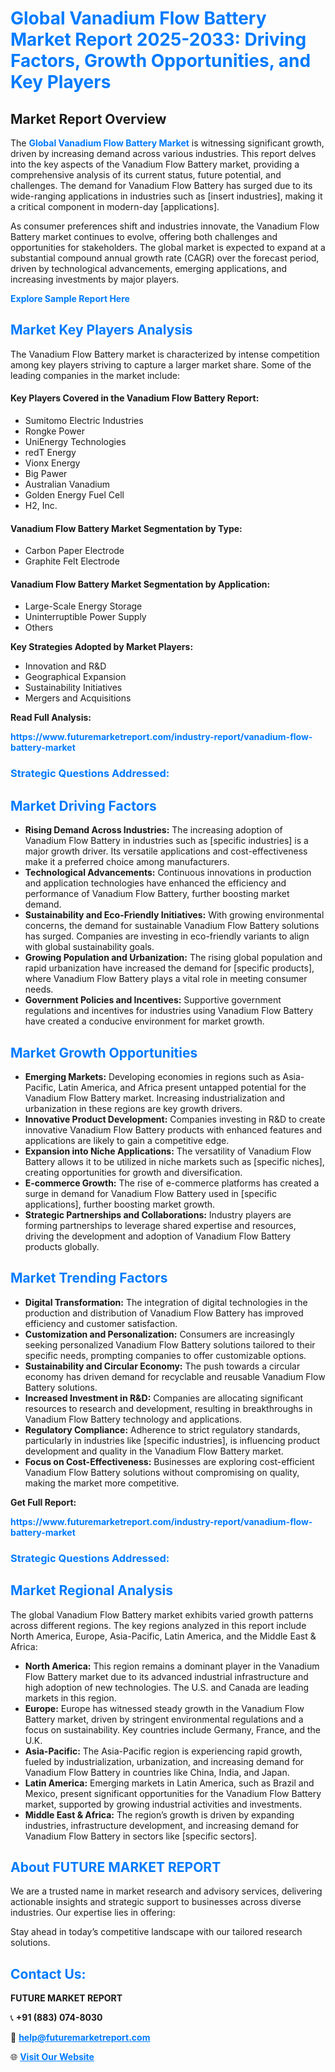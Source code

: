 <h1 style="color: #007BFF;">Global Vanadium Flow Battery Market Report 2025-2033: Driving Factors, Growth Opportunities, and Key Players</h1>

<section id="overview">
<h2>Market Report Overview</h2>
<p>The <a href="https://www.futuremarketreport.com/industry-report/vanadium-flow-battery-market" style="color: #007BFF; text-decoration: none;"><strong>Global Vanadium Flow Battery Market</strong></a> is witnessing significant growth, driven by increasing demand across various industries. This report delves into the key aspects of the Vanadium Flow Battery market, providing a comprehensive analysis of its current status, future potential, and challenges. The demand for Vanadium Flow Battery has surged due to its wide-ranging applications in industries such as [insert industries], making it a critical component in modern-day [applications].</p>
<p>As consumer preferences shift and industries innovate, the Vanadium Flow Battery market continues to evolve, offering both challenges and opportunities for stakeholders. The global market is expected to expand at a substantial compound annual growth rate (CAGR) over the forecast period, driven by technological advancements, emerging applications, and increasing investments by major players.</p>
</section>

<section id="overview">
<p><a href="https://www.futuremarketreport.com/request-sample/reportId=109716" style="color: #007BFF; text-decoration: none;"><strong>Explore Sample Report Here</strong></a></p>
</section>

<section id="key-players">
<h2 style="color: #007BFF;">Market Key Players Analysis</h2>
<p>The Vanadium Flow Battery market is characterized by intense competition among key players striving to capture a larger market share. Some of the leading companies in the market include:</p>
<h4>Key Players Covered in the Vanadium Flow Battery Report:</h4>
<ul><li>Sumitomo Electric Industries</li><li>Rongke Power</li><li>UniEnergy Technologies</li><li>redT Energy</li><li>Vionx Energy</li><li>Big Pawer</li><li>Australian Vanadium</li><li>Golden Energy Fuel Cell</li><li>H2, Inc.</li></ul>
<h4>Vanadium Flow Battery Market Segmentation by Type:</h4>
<ul><li>Carbon Paper Electrode</li><li>Graphite Felt Electrode</li></ul>

<h4>Vanadium Flow Battery Market Segmentation by Application:</h4>
<ul><li>Large-Scale Energy Storage</li><li>Uninterruptible Power Supply</li><li>Others</li></ul>
<p><strong>Key Strategies Adopted by Market Players:</strong></p>
<ul>
<li>Innovation and R&D</li>
<li>Geographical Expansion</li>
<li>Sustainability Initiatives</li>
<li>Mergers and Acquisitions</li>
</ul>
</section>

<section>
<p><strong>Read Full Analysis: </strong></p><a href="https://www.futuremarketreport.com/industry-report/vanadium-flow-battery-market" style="color: #007BFF; text-decoration: none;"><strong>https://www.futuremarketreport.com/industry-report/vanadium-flow-battery-market</strong></a>
<h3 style="color: #007BFF;">Strategic Questions Addressed:</h3>
</section>

<section id="driving-factors">
<h2 style="color: #007BFF;">Market Driving Factors</h2>
<ul>
<li><strong>Rising Demand Across Industries:</strong> The increasing adoption of Vanadium Flow Battery in industries such as [specific industries] is a major growth driver. Its versatile applications and cost-effectiveness make it a preferred choice among manufacturers.</li>
<li><strong>Technological Advancements:</strong> Continuous innovations in production and application technologies have enhanced the efficiency and performance of Vanadium Flow Battery, further boosting market demand.</li>
<li><strong>Sustainability and Eco-Friendly Initiatives:</strong> With growing environmental concerns, the demand for sustainable Vanadium Flow Battery solutions has surged. Companies are investing in eco-friendly variants to align with global sustainability goals.</li>
<li><strong>Growing Population and Urbanization:</strong> The rising global population and rapid urbanization have increased the demand for [specific products], where Vanadium Flow Battery plays a vital role in meeting consumer needs.</li>
<li><strong>Government Policies and Incentives:</strong> Supportive government regulations and incentives for industries using Vanadium Flow Battery have created a conducive environment for market growth.</li>
</ul>
</section>

<section id="growth-opportunities">
<h2 style="color: #007BFF;">Market Growth Opportunities</h2>
<ul>
<li><strong>Emerging Markets:</strong> Developing economies in regions such as Asia-Pacific, Latin America, and Africa present untapped potential for the Vanadium Flow Battery market. Increasing industrialization and urbanization in these regions are key growth drivers.</li>
<li><strong>Innovative Product Development:</strong> Companies investing in R&D to create innovative Vanadium Flow Battery products with enhanced features and applications are likely to gain a competitive edge.</li>
<li><strong>Expansion into Niche Applications:</strong> The versatility of Vanadium Flow Battery allows it to be utilized in niche markets such as [specific niches], creating opportunities for growth and diversification.</li>
<li><strong>E-commerce Growth:</strong> The rise of e-commerce platforms has created a surge in demand for Vanadium Flow Battery used in [specific applications], further boosting market growth.</li>
<li><strong>Strategic Partnerships and Collaborations:</strong> Industry players are forming partnerships to leverage shared expertise and resources, driving the development and adoption of Vanadium Flow Battery products globally.</li>
</ul>
</section>

<section id="trending-factors">
<h2 style="color: #007BFF;">Market Trending Factors</h2>
<ul>
<li><strong>Digital Transformation:</strong> The integration of digital technologies in the production and distribution of Vanadium Flow Battery has improved efficiency and customer satisfaction.</li>
<li><strong>Customization and Personalization:</strong> Consumers are increasingly seeking personalized Vanadium Flow Battery solutions tailored to their specific needs, prompting companies to offer customizable options.</li>
<li><strong>Sustainability and Circular Economy:</strong> The push towards a circular economy has driven demand for recyclable and reusable Vanadium Flow Battery solutions.</li>
<li><strong>Increased Investment in R&D:</strong> Companies are allocating significant resources to research and development, resulting in breakthroughs in Vanadium Flow Battery technology and applications.</li>
<li><strong>Regulatory Compliance:</strong> Adherence to strict regulatory standards, particularly in industries like [specific industries], is influencing product development and quality in the Vanadium Flow Battery market.</li>
<li><strong>Focus on Cost-Effectiveness:</strong> Businesses are exploring cost-efficient Vanadium Flow Battery solutions without compromising on quality, making the market more competitive.</li>
</ul>
</section>

<section>
<p><strong>Get Full Report: </strong></p><a href="https://www.futuremarketreport.com/industry-report/vanadium-flow-battery-market" style="color: #007BFF; text-decoration: none;"><strong>https://www.futuremarketreport.com/industry-report/vanadium-flow-battery-market</strong></a>
<h3 style="color: #007BFF;">Strategic Questions Addressed:</h3>
</section>


<section id="regional-analysis">
<h2 style="color: #007BFF;">Market Regional Analysis</h2>
<p>The global Vanadium Flow Battery market exhibits varied growth patterns across different regions. The key regions analyzed in this report include North America, Europe, Asia-Pacific, Latin America, and the Middle East & Africa:</p>
<ul>
<li><strong>North America:</strong> This region remains a dominant player in the Vanadium Flow Battery market due to its advanced industrial infrastructure and high adoption of new technologies. The U.S. and Canada are leading markets in this region.</li>
<li><strong>Europe:</strong> Europe has witnessed steady growth in the Vanadium Flow Battery market, driven by stringent environmental regulations and a focus on sustainability. Key countries include Germany, France, and the U.K.</li>
<li><strong>Asia-Pacific:</strong> The Asia-Pacific region is experiencing rapid growth, fueled by industrialization, urbanization, and increasing demand for Vanadium Flow Battery in countries like China, India, and Japan.</li>
<li><strong>Latin America:</strong> Emerging markets in Latin America, such as Brazil and Mexico, present significant opportunities for the Vanadium Flow Battery market, supported by growing industrial activities and investments.</li>
<li><strong>Middle East & Africa:</strong> The region’s growth is driven by expanding industries, infrastructure development, and increasing demand for Vanadium Flow Battery in sectors like [specific sectors].</li>
</ul>
</section>

<footer>
<h2 style="color: #007BFF;">About FUTURE MARKET REPORT</h2>
<p>We are a trusted name in market research and advisory services, delivering actionable insights and strategic support to businesses across diverse industries. Our expertise lies in offering:</p>

<p>Stay ahead in today’s competitive landscape with our tailored research solutions.</p>

<h2 style="color: #007BFF;">Contact Us:</h2>
<p><strong>FUTURE MARKET REPORT</strong></p>
<p>📞 <strong>+91 (883) 074-8030</strong></p>
<p>📧 <strong><a href="mailto:help@futuremarketreport.com" style="color: #007BFF;">help@futuremarketreport.com</a></strong></p>
<p>🌐 <strong><a href="https://www.futuremarketreport.com/" style="color: #007BFF;">Visit Our Website</a></strong></p>
</footer>